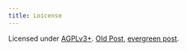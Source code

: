 ```yaml
---
title: Loicense
---
```


Licensed under [AGPLv3+](https://www.gnu.org/licenses/agpl-3.0.en.html). [Old Post](../loicense_old.md), [evergreen post](https://www.youtube.com/watch?v=9sJUDx7iEJw).